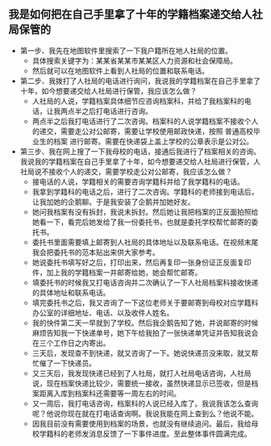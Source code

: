 ## 我是如何把在自己手里拿了十年的学籍档案递交给人社局保管的
* 第一步、我先在地图软件里搜索了一下我户籍所在地人社局的位置。
  - 具体搜索关键字为：某某省某某市某某区人力资源和社会保障局。
  - 然后就可以在地图软件上看到人社局的位置和联系电话。
* 第二步、我拨打了人社局的电话进行询问，我说我的学籍档案在自己手里拿了十年，如今想要递交给人社局进行保管，我应该怎么做？
  - 人社局的人说，学籍档案具体细节应咨询档案科，并给了我档案科的电话，让我两点半之后打电话进行咨询。
  - 两点半之后我打电话进行了二次咨询。档案科的人说学籍档案不接收个人的递交，需要走公对公邮寄，需要让学校使用邮政快递，按照 普通高校毕业生的档案 进行邮寄。需要在快递袋上盖上学校的公章表示是公对公。
* 第三步、我在网上搜了一下我母校的电话，接通后我进行了档案相关的咨询。我说我的学籍档案在自己手里拿了十年，如今想要递交给人社局进行保管，人社局说不接收个人的递交，需要学校走公对公邮寄，我应该怎么做？
  - 接电话的人说，学籍相关的需要咨询学籍科并给了我学籍科的电话。
  - 我拿到学籍科的电话之后，进行了二次咨询。学籍科的老师接到电话后，让我加她的企鹅聊。于是我安装了企鹅并加她好友。
  - 她问我档案有没有拆封，我说未拆封。然后她让我把档案的正反面拍照给她看一下，看完后她发给了我一份委托书，也就是委托学校帮忙邮寄的委托书。
  - 委托书里面需要填上邮寄到人社局的具体地址以及联系电话。在视频末尾我会把委托书的范本贴出来供大家参考。
  - 她说委托书填写好之后，打印出来，然后再复印一张身份证正反面复印件，加上我的学籍档案一并邮寄给她，她会帮忙邮寄。
  - 填委托书的时候我又打电话咨询并二次确认了一下人社局档案科接收快递的具体地址和联系电话。
  - 填完委托书之后，我又咨询了一下这位老师关于要邮寄到母校对应学籍科办公室的详细地址、电话、以及收件人姓名。
  - 我的快件第二天一早就到了学校。然后我企鹅告知了她，并说邮寄的时候麻烦告知我一下快递单号，她下午给我拍了一张快递单凭证并告知我说会在三个工作日之内寄出。
  - 三天后，发现查不到快递，就又咨询了一下。她说快递员没来取，就又帮忙催了一下快递员。
  - 又三天后，我发现快递已经到了人社局，就打人社局电话咨询，人社局说，现在档案快递比较少，需要统一接收，虽然快递显示已签收，但是档案距离入库到档案科还需要等一周左右的时间。
  - 又一周后，我打电话咨询，档案科的人说已经入库了。我说我该怎么查询呢？他说你现在就在打电话查询啊。我说我能在网上查到么？他说不能。
  - 因我目前没有需要使用到档案的场景，也就没有继续追问。最后，我给母校学籍科的老师发消息反馈了一下事件进度。至此整体事件圆满完成。

